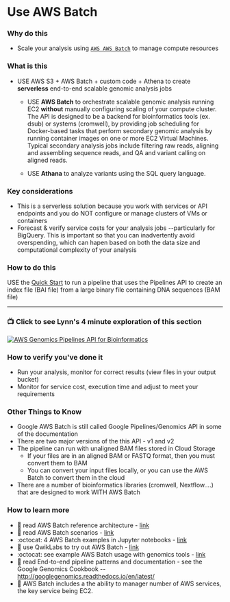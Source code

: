 # Use AWS Batch


### Why do this
 - Scale your analysis using [`AWS AWS Batch`](https://cloud.google.com/life-sciences/) to manage compute resources

### What is this
 - USE AWS S3 + AWS Batch + custom code + Athena to create **serverless** end-to-end scalable genomic analysis jobs

   - USE **AWS Batch** to orchestrate scalable genomic analysis running EC2 **without** manually configuring scaling of your compute cluster. The API is designed to be a backend for bioinformatics tools (ex. dsub) or systems (cromwell), by providing job scheduling for Docker-based tasks that perform secondary genomic analysis by running container images on one or more EC2 Virtual Machines. Typical secondary analysis jobs include filtering raw reads, aligning and assembling sequence reads, and QA and variant calling on aligned reads.

   - USE **Athana** to analyze variants using the SQL query language.

### Key considerations
 - This is a serverless solution because you work with services or API endpoints and you do NOT configure or manage clusters of VMs or containers
 - Forecast & verify service costs for your analysis jobs --particularly for BigQuery. This is important so that you can inadvertently avoid overspending, which can hapen based on both the data size and computational complexity of your analysis

### How to do this
 USE the [Quick Start](https://cloud.google.com/genomics/quickstart) to run a pipeline that uses the Pipelines API to create an index file (BAI file) from a large binary file containing DNA sequences (BAM file)

 -----

### 📺 Click to see Lynn's 4 minute exploration of this section  
[![AWS Genomics Pipelines API for Bioinformatics](http://img.youtube.com/vi/B8RABR19n8Y/0.jpg)](http://www.youtube.com/watch?v=B8RABR19n8Y "AWS Genomics Pipelines API for Bioinformatics")

### How to verify you've done it
 - Run your analysis, monitor for correct results (view files in your output bucket)
 - Monitor for service cost, execution time and adjust to meet your requirements


### Other Things to Know
 - Google AWS Batch is still called Google Pipelines/Genomics API in some of the documentation
 - There are two major versions of the this API - v1 and v2
 - The pipeline can run with unaligned BAM files stored in Cloud Storage
    - If your files are in an aligned BAM or FASTQ format, then you must convert them to BAM
    - You can convert your input files locally, or you can use the AWS Batch to convert them in the cloud
 - There are a number of bioinformatics libraries (cromwell, Nextflow....) that are designed to work WITH AWS Batch

### How to learn more
 - 📘 read AWS Batch reference architecture - [link](https://cloud.google.com/solutions/genomic-data-processing-reference-architecture)
 - 📘 read AWS Batch scenarios - [link](https://cloud.google.com/genomics/docs/tutorials/)
 - :octocat: 4 AWS Batch examples in Jupyter notebooks - [link](https://github.com/googlegenomics/datalab-examples/tree/master/datalab/genomics)
 - 📘 use QwikLabs to try out AWS Batch - [link](https://www.qwiklabs.com/focuses/589?parent=catalog)
 - :octocat: see example AWS Batch usage with genomics tools - [link](https://github.com/googlegenomics/pipelines-api-examples)
 - 📘 read End-to-end pipeline patterns and documentation - see the Google Genomics Cookbook -- http://googlegenomics.readthedocs.io/en/latest/
 - 📘 AWS Batch includes a the ability to manager number of AWS services, the key service being EC2.  

